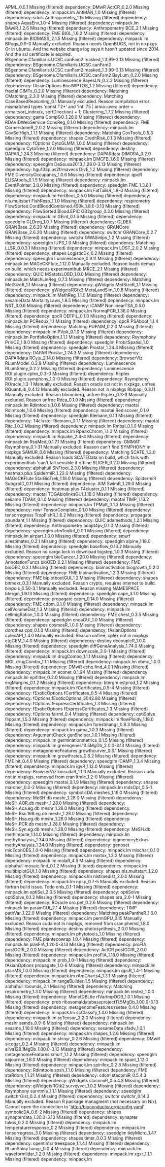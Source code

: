 APML_0.0.1	Missing (filtered) dependency: DMwR
ActCR_0.2.0	Missing (filtered) dependency: minpack.lm
AntMAN_1.0	Missing (filtered) dependency: sdols
Anthropometry_1.15	Missing (filtered) dependency: shapes
AquaEnv_1.0-4	Missing (filtered) dependency: minpack.lm
BAwiR_1.2.6	Missing (filtered) dependency: Anthropometry
BCE_2.1	Missing (filtered) dependency: FME
BIGL_1.6.2	Missing (filtered) dependency: minpack.lm
BIOMASS_2.1.5	Missing (filtered) dependency: minpack.lm
BRugs_0.9-0	Manually excluded. Reason needs OpenBUGS, not in nixpkgs. Or in ubuntu. And the website change log says it hasn't updated since 2014. And the ssl certificate is expired.
BSgenome.Cfamiliaris.UCSC.canFam2.masked_1.3.99-3.13	Missing (filtered) dependency: BSgenome.Cfamiliaris.UCSC.canFam2
BSgenome.Cfamiliaris.UCSC.canFam2.masked_1.3.99-3.13	Missing (filtered) dependency: BSgenome.Cfamiliaris.UCSC.canFam2
BayLum_0.2.0	Missing (filtered) dependency: Luminescence
BayesLN_0.2.2	Missing (filtered) dependency: fAsianOptions
BootWPTOS_1.2	Missing (filtered) dependency: fractal
CIMTx_0.2.0	Missing (filtered) dependency: Matching
CMatching_2.3.0	Missing (filtered) dependency: Matching
CaseBasedReasoning_0.1	Manually excluded. Reason compilation error: mismatched types 'const T2*' and 'int' 75 |   arma::uvec order = arma::sort_index(x, sortDirection) + 1;
Clustering_1.7.2	Missing (filtered) dependency: gama
CompGO_1.28.0	Missing (filtered) dependency: RDAVIDWebService
ConsReg_0.1.0	Missing (filtered) dependency: FME
CornerstoneR_2.0.2	Missing (filtered) dependency: minpack.lm
CovSelHigh_1.1.1	Missing (filtered) dependency: Matching
CovTools_0.5.3	Missing (filtered) dependency: shapes
CreditRisk_0.1.3	Missing (filtered) dependency: fOptions
CytoGLMM_1.0.0	Missing (filtered) dependency: speedglm
CytoTree_1.2.0	Missing (filtered) dependency: destiny
DAPAR_1.24.3	Missing (filtered) dependency: DAPARdata
DIMORA_0.2.0	Missing (filtered) dependency: minpack.lm
DMCFB_1.6.0	Missing (filtered) dependency: speedglm
DeSousa2013_1.28.0-3.13	Missing (filtered) dependency: hgu133plus2frmavecs
DivE_1.2	Missing (filtered) dependency: FME
DiversityOccupancy_1.0.6	Missing (filtered) dependency: qpcR
ELISAtools_0.1.5	Missing (filtered) dependency: minpack.lm
EventPointer_3.0.0	Missing (filtered) dependency: speedglm
FME_1.3.6.1	Missing (filtered) dependency: minpack.lm
FatTailsR_1.8-0	Missing (filtered) dependency: minpack.lm
FertBoot_0.5.0	Missing (filtered) dependency: nls.multstart
FishResp_1.1.0	Missing (filtered) dependency: respirometry
FlowSorted.CordBloodCombined.450k_1.8.0-3.13	Missing (filtered) dependency: FlowSorted.Blood.EPIC
GB2group_0.3.0	Missing (filtered) dependency: minpack.lm
GEint_0.1.5	Missing (filtered) dependency: speedglm
GLDreg_1.0.7	Missing (filtered) dependency: GLDEX
GRANBase_2.6.20	Missing (filtered) dependency: GRANCore
GRANBase_2.6.20	Missing (filtered) dependency: switchr
GRANCore_0.2.7	Missing (filtered) dependency: switchr
GWASinlps_1.2	Missing (filtered) dependency: speedglm
IUPS_1.0	Missing (filtered) dependency: Matching
LLSR_0.0.3.1	Missing (filtered) dependency: minpack.lm
LOST_2.0.2	Missing (filtered) dependency: shapes
LogisticDx_0.2	Missing (filtered) dependency: speedglm
Luminescence_0.9.11	Missing (filtered) dependency: minpack.lm
MAGeCKFlute_1.12.0	Manually excluded. Reason loads demap on build, which needs experimenthub
MRCE_2.1	Missing (filtered) dependency: QUIC
MSstatsLOBD_1.0.0	Missing (filtered) dependency: minpack.lm
MatchLinReg_0.7.3	Missing (filtered) dependency: Matching
MetSizeR_1.1	Missing (filtered) dependency: gWidgets
MetSizeR_1.1	Missing (filtered) dependency: gWidgetsRGtk2
MetaLandSim_1.0.8	Missing (filtered) dependency: minpack.lm
MethReg_1.1.0	Missing (filtered) dependency: sesameData
MortalityLaws_1.8.5	Missing (filtered) dependency: minpack.lm
NST_3.0.6	Missing (filtered) dependency: iCAMP
NonlinearTSA_0.5.0	Missing (filtered) dependency: minpack.lm
NormqPCR_1.38.0	Missing (filtered) dependency: qpcR
OEFPIL_0.1.0	Missing (filtered) dependency: minpack.lm
PCRedux_1.1	Missing (filtered) dependency: qpcR
PSAboot_1.1.4	Missing (filtered) dependency: Matching
PUPAIM_0.2.0	Missing (filtered) dependency: minpack.lm
PVplr_0.1.0	Missing (filtered) dependency: minpack.lm
PortfolioOptim_1.1.1	Missing (filtered) dependency: Rsymphony
PrInCE_1.8.0	Missing (filtered) dependency: speedglm
ProbitSpatial_1.0	Missing (filtered) dependency: speedglm
Prostar_1.24.3	Missing (filtered) dependency: DAPAR
Prostar_1.24.3	Missing (filtered) dependency: DAPARdata
RCyjs_2.14.0	Missing (filtered) dependency: BrowserViz
RLumModel_0.2.8	Missing (filtered) dependency: Luminescence
RLumShiny_0.2.2	Missing (filtered) dependency: Luminescence
ROI.plugin.cplex_0.3-0	Missing (filtered) dependency: Rcplex
ROI.plugin.symphony_1.0-0	Missing (filtered) dependency: Rsymphony
ROracle_1.3-1	Manually excluded. Reason oracle oci not in nixpkgs, unfree
RQuantLib_0.4.12	Manually excluded. Reason not in nixpkgs
Rblpapi_0.3.11	Manually excluded. Reason bloomberg, unfree
Rcplex_0.3-3	Manually excluded. Reason unfree
Rdca_0.1.0	Missing (filtered) dependency: minpack.lm
Rdimtools_1.0.6	Missing (filtered) dependency: maotai
Rdimtools_1.0.6	Missing (filtered) dependency: maotai
Rediscover_0.1.0	Missing (filtered) dependency: speedglm
Riemann_0.1.1	Missing (filtered) dependency: T4cluster
Riemann_0.1.1	Missing (filtered) dependency: maotai
Ritc_1.0.2	Missing (filtered) dependency: minpack.lm
Rmbal_0.1.0	Missing (filtered) dependency: minpack.lm
RpeakChrom_1.1.0	Missing (filtered) dependency: minpack.lm
Rquake_2.4-4	Missing (filtered) dependency: minpack.lm
RsqMed_0.1.7.1	Missing (filtered) dependency: GMMAT
Rsymphony_0.1-31	Manually excluded. Reason can't find SYMPHONY in nixpkgs
SAMUR_0.6	Missing (filtered) dependency: Matching
SCATE_1.2.0	Manually excluded. Reason loads SCATEData on build, which fails with experimenthub 'can't fail sensible if offline
SLICER_0.2.0	Missing (filtered) dependency: alphahull
SNFtool_2.3.0	Missing (filtered) dependency: heatmap.plus
SpidermiR_1.22.0	Missing (filtered) dependency: MAGeCKFlute
StarBioTrek_1.18.0	Missing (filtered) dependency: SpidermiR
SubgrpID_0.11	Missing (filtered) dependency: AIM
SwimR_1.29.0	Missing (filtered) dependency: heatmap.plus
T4cluster_0.1.1	Missing (filtered) dependency: maotai
TCGAbiolinksGUI_1.18.0	Missing (filtered) dependency: sesame
TDAkit_0.1.0	Missing (filtered) dependency: maotai
TIMP_1.13.2	Missing (filtered) dependency: minpack.lm
TPMplt_0.1.3	Missing (filtered) dependency: rowr
TensorComplete_0.1.0	Missing (filtered) dependency: tensorregress
TropFishR_1.6.2	Missing (filtered) dependency: propagate
abundant_1.1	Missing (filtered) dependency: QUIC
adamethods_1.2.1	Missing (filtered) dependency: Anthropometry
adapt4pv_0.1.0	Missing (filtered) dependency: speedglm
afmToolkit_0.0.1	Missing (filtered) dependency: minpack.lm
airpart_1.0.0	Missing (filtered) dependency: smurf
allestimates_0.2.1	Missing (filtered) dependency: speedglm
alpine_1.18.0	Missing (filtered) dependency: speedglm
baseflow_0.13.2	Manually excluded. Reason no cargo.lock in download
bigstep_1.0.3	Missing (filtered) dependency: speedglm
bioCancer_1.20.0	Missing (filtered) dependency: AnnotationFuncs
bioOED_0.2.1	Missing (filtered) dependency: FME
bioOED_0.2.1	Missing (filtered) dependency: bioinactivation
biogrowth_0.2.0	Missing (filtered) dependency: FME
bioinactivation_1.2.3	Missing (filtered) dependency: FME
biplotbootGUI_1.2	Missing (filtered) dependency: shapes
bitmexr_0.3.1	Manually excluded. Reason crypto, requires internet to build. 
bivpois_0.50-3.1	Manually excluded. Reason missing NAMESPACE
btergm_1.9.13	Missing (filtered) dependency: speedglm
cape_3.1.0	Missing (filtered) dependency: propagate
capm_0.14.0	Missing (filtered) dependency: FME
cdom_0.1.0	Missing (filtered) dependency: minpack.lm
cellVolumeDist_1.3	Missing (filtered) dependency: minpack.lm
cellmigRation_1.0.0	Missing (filtered) dependency: FME
chest_0.3.5	Missing (filtered) dependency: speedglm
cncaGUI_1.0	Missing (filtered) dependency: shapes
cosmosR_1.0.0	Missing (filtered) dependency: dorothea
cpd_0.1.0	Missing (filtered) dependency: fAsianOptions
cplexAPI_1.4.0	Manually excluded. Reason unfree, cplex not in nixpkgs
ctgGEM_1.4.0	Missing (filtered) dependency: destiny
decoupleR_1.0.0	Missing (filtered) dependency: speedglm
diffGeneAnalysis_1.74.0	Missing (filtered) dependency: minpack.lm
downscale_3.0-1	Missing (filtered) dependency: minpack.lm
drugCombo_1.1.1	Missing (filtered) dependency: BIGL
drugCombo_1.1.1	Missing (filtered) dependency: minpack.lm
ebmc_1.0.0	Missing (filtered) dependency: DMwR
echo.find_4.0.1	Missing (filtered) dependency: minpack.lm
econet_0.1.94	Missing (filtered) dependency: minpack.lm
epifitter_0.2.0	Missing (filtered) dependency: minpack.lm
ergMargins_0.1.2	Missing (filtered) dependency: btergm
estprod_1.2	Missing (filtered) dependency: minpack.lm
fCertificates_0.5-4	Missing (filtered) dependency: fExoticOptions
fCertificates_0.5-4	Missing (filtered) dependency: fOptions
fExoticOptions_3042.80	Missing (filtered) dependency: fOptions
fExpressCertificates_1.3	Missing (filtered) dependency: fExoticOptions
fExpressCertificates_1.3	Missing (filtered) dependency: fOptions
fairml_0.4	Missing (filtered) dependency: optiSolve
flippant_1.5.3	Missing (filtered) dependency: minpack.lm
flowPloidy_1.18.0	Missing (filtered) dependency: minpack.lm
forestmangr_0.9.3	Missing (filtered) dependency: minpack.lm
gama_1.0.3	Missing (filtered) dependency: ArgumentCheck
gen5helper_1.0.1	Missing (filtered) dependency: minpack.lm
germinationmetrics_0.1.5	Missing (filtered) dependency: minpack.lm
greengenes13.5MgDb_2.0.0-3.13	Missing (filtered) dependency: metagenomeFeatures
growthcurver_0.3.1	Missing (filtered) dependency: minpack.lm
growthrates_0.8.2	Missing (filtered) dependency: FME
hit_0.4.0	Missing (filtered) dependency: speedglm
iCAMP_1.3.4	Missing (filtered) dependency: minpack.lm
igvR_1.12.0	Missing (filtered) dependency: BrowserViz
kmcudaR_1.1.0	Manually excluded. Reason cuda not in nixpkgs, removed from cran
ltmle_1.2-0	Missing (filtered) dependency: speedglm
maotai_0.1.9	Missing (filtered) dependency: shapes
marcher_0.0-2	Missing (filtered) dependency: minpack.lm
mdsOpt_0.5-1	Missing (filtered) dependency: symbolicDA
meshes_1.18.0	Missing (filtered) dependency: MeSH.db
meshr_1.28.0	Missing (filtered) dependency: MeSH.AOR.db
meshr_1.28.0	Missing (filtered) dependency: MeSH.Aca.eg.db
meshr_1.28.0	Missing (filtered) dependency: MeSH.Bsu.168.eg.db
meshr_1.28.0	Missing (filtered) dependency: MeSH.Hsa.eg.db
meshr_1.28.0	Missing (filtered) dependency: MeSH.PCR.db
meshr_1.28.0	Missing (filtered) dependency: MeSH.Syn.eg.db
meshr_1.28.0	Missing (filtered) dependency: MeSH.db
methimpute_1.14.0	Missing (filtered) dependency: minpack.lm
methyAnalysis_1.34.0	Missing (filtered) dependency: bigmemoryExtras
methyAnalysis_1.34.0	Missing (filtered) dependency: genoset
micEconCES_1.0-0	Missing (filtered) dependency: minpack.lm
mixchar_0.1.0	Missing (filtered) dependency: minpack.lm
mixtox_1.3.2	Missing (filtered) dependency: minpack.lm
molaR_4.5	Missing (filtered) dependency: alphahull
mosaic.find_0.1.2	Missing (filtered) dependency: minpack.lm
multibiplotGUI_1.0	Missing (filtered) dependency: shapes
nls.multstart_1.2.0	Missing (filtered) dependency: minpack.lm
nlstimedist_2.0.0	Missing (filtered) dependency: minpack.lm
npsp_0.7-5	Manually excluded. Reason fortran build issue. Todo
onls_0.1-1	Missing (filtered) dependency: minpack.lm
optiSel_2.0.5	Missing (filtered) dependency: optiSolve
optiSolve_0.1.2	Missing (filtered) dependency: shapes
ora_2.0-1	Missing (filtered) dependency: ROracle
oro.pet_0.2.6	Missing (filtered) dependency: minpack.lm
paramGUI_2.1.4	Missing (filtered) dependency: TIMP
pathVar_1.22.0	Missing (filtered) dependency: Matching
peakPantheR_1.6.0	Missing (filtered) dependency: minpack.lm
permGPU_0.15	Manually excluded. Reason cuda not in nixpkgs, removed from cran
phemd_1.8.0	Missing (filtered) dependency: destiny
photosynthesis_2.0.0	Missing (filtered) dependency: minpack.lm
phytotools_1.0	Missing (filtered) dependency: FME
plantecowrap_1.0.4	Missing (filtered) dependency: minpack.lm
plasFIA_1.20.0-3.13	Missing (filtered) dependency: proFIA
postGGIR_2.0.0	Missing (filtered) dependency: ActCR
postGGIR_2.0.0	Missing (filtered) dependency: minpack.lm
proFIA_1.18.0	Missing (filtered) dependency: minpack.lm
prob_1.0-1	Missing (filtered) dependency: fAsianOptions
propagate_1.0-6	Missing (filtered) dependency: minpack.lm
ptairMS_1.0.0	Missing (filtered) dependency: minpack.lm
qpcR_1.4-1	Missing (filtered) dependency: minpack.lm
rAmCharts4_1.3.1	Missing (filtered) dependency: minpack.lm
rangeBuilder_1.5	Missing (filtered) dependency: alphahull
rbounds_2.1	Missing (filtered) dependency: Matching
respirometry_1.3.0	Missing (filtered) dependency: minpack.lm
restez_1.0.0	Missing (filtered) dependency: MonetDBLite
rfVarImpOOB_1.0.1	Missing (filtered) dependency: prob
ribosomaldatabaseproject11.5MgDb_1.00.0-3.13	Missing (filtered) dependency: metagenomeFeatures
rsetse_0.4.0	Missing (filtered) dependency: minpack.lm
scClassify_1.4.0	Missing (filtered) dependency: minpack.lm
scTensor_2.2.0	Missing (filtered) dependency: meshr
semds_0.9-6	Missing (filtered) dependency: minpack.lm
sesame_1.10.0	Missing (filtered) dependency: sesameData
sfadv_1.0.1	Missing (filtered) dependency: minpack.lm
shapes_1.2.6	Missing (filtered) dependency: minpack.lm
shinyr_0.2.6	Missing (filtered) dependency: DMwR
sicegar_0.2.4	Missing (filtered) dependency: minpack.lm
silva128.1MgDb_1.00.0-3.13	Missing (filtered) dependency: metagenomeFeatures
smurf_1.1.2	Missing (filtered) dependency: speedglm
sojourner_1.6.0	Missing (filtered) dependency: minpack.lm
spant_1.12.0	Missing (filtered) dependency: minpack.lm
spinifex_0.2.8	Missing (filtered) dependency: Rdimtools
spsh_1.1.0	Missing (filtered) dependency: FME
staRdom_1.1.21	Missing (filtered) dependency: cdom
stacomiR_0.5.4.3	Missing (filtered) dependency: gWidgets
stacomiR_0.5.4.3	Missing (filtered) dependency: gWidgetsRGtk2
surveyvoi_1.0.2	Missing (filtered) dependency: Rsymphony
survtmle_1.1.1	Missing (filtered) dependency: speedglm
switchrGist_0.2.4	Missing (filtered) dependency: switchr
switchr_0.14.3	Manually excluded. Reason R package managment (not necessary on Nix). Cannot open the connection to 'http://bioconductor.org/config.yaml'
symbolicDA_0.6-2	Missing (filtered) dependency: shapes
synapterdata_1.30.0-3.13	Missing (filtered) dependency: synapter
takos_0.2.0	Missing (filtered) dependency: minpack.lm
temperatureresponse_0.2	Missing (filtered) dependency: minpack.lm
tensorregress_3.0	Missing (filtered) dependency: speedglm
tidyMicro_1.47	Missing (filtered) dependency: shapes
timsr_0.0.3	Missing (filtered) dependency: opentimsr
treespace_1.1.4.1	Missing (filtered) dependency: RLumShiny
tumgr_0.0.4	Missing (filtered) dependency: minpack.lm
waveformlidar_1.2.0	Missing (filtered) dependency: minpack.lm
xgxr_1.1.1	Missing (filtered) dependency: minpack.lm